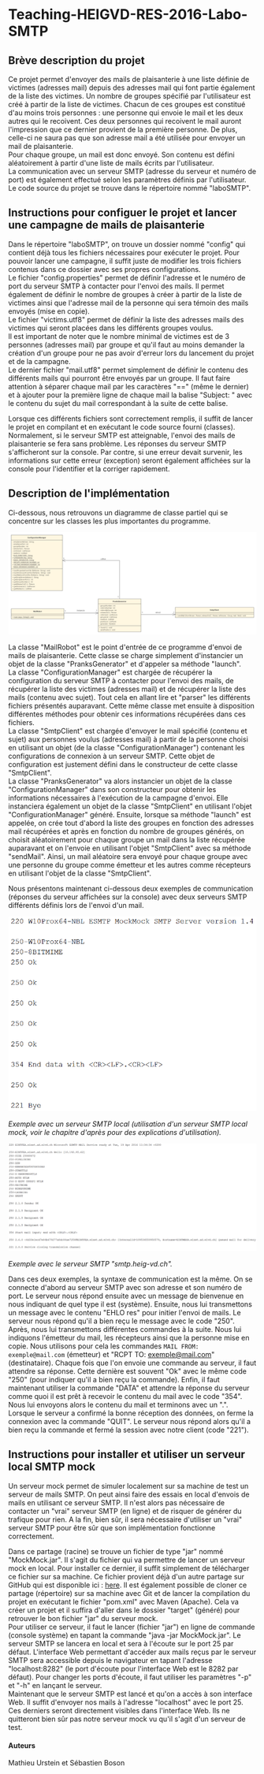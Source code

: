# Teaching-HEIGVD-RES-2016-Labo-SMTP

## Brève description du projet

Ce projet permet d'envoyer des mails de plaisanterie à une liste définie de victimes (adresses mail) depuis des adresses mail qui font partie également de la liste des victimes.
Un nombre de groupes spécifié par l'utilisateur est créé à partir de la liste de victimes. Chacun de ces groupes est constitué d'au moins trois personnes : une personne qui envoie
le mail et les deux autres qui le recoivent. Ces deux personnes qui recoivent le mail auront l'impression que ce dernier provient de la première personne. De plus, celle-ci ne saura pas
que son adresse mail a été utilisée pour envoyer un mail de plaisanterie.<br /> 
Pour chaque groupe, un mail est donc envoyé. Son contenu est défini aléatoirement à partir d'une liste de mails écrits par l'utilisateur.<br /> 
La communication avec un serveur SMTP (adresse du serveur et numéro de port) est également effectué selon les paramètres définis par l'utilisateur.<br /> 
Le code source du projet se trouve dans le répertoire nommé "laboSMTP".

## Instructions pour configuer le projet et lancer une campagne de mails de plaisanterie

Dans le répertoire "laboSMTP", on trouve un dossier nommé "config" qui contient déjà tous les fichiers nécessaires pour exécuter le projet.
Pour pouvoir lancer une campagne, il suffit juste de modifier les trois fichiers contenus dans ce dossier avec ses propres configurations.<br /> 
Le fichier "config.properties" permet de définir l'adresse et le numéro de port du serveur SMTP à contacter pour l'envoi des mails. Il permet également de définir le nombre de groupes à créer
à partir de la liste de victimes ainsi que l'adresse mail de la personne qui sera témoin des mails envoyés (mise en copie).<br /> 
Le fichier "victims.utf8" permet de définir la liste des adresses mails des victimes qui seront placées dans les différents groupes voulus.<br /> 
Il est important de noter que le nombre minimal de victimes est de 3 personnes (adresses mail) par groupe et qu'il faut au moins demander la création d'un groupe pour ne pas avoir d'erreur lors
du lancement du projet et de la campagne.<br /> 
Le dernier fichier "mail.utf8" permet simplement de définir le contenu des différents mails qui pourront être envoyés par un groupe. Il faut faire attention à séparer chaque mail par les caractères "=="
(même le dernier) et à ajouter pour la première ligne de chaque mail la balise "Subject: " avec le contenu du sujet du mail correspondant à la suite de cette balise.

Lorsque ces différents fichiers sont correctement remplis, il suffit de lancer le projet en compilant et en exécutant le code source fourni (classes). Normalement, si le serveur SMTP est atteignable, l'envoi
des mails de plaisanterie se fera sans problème. Les réponses du serveur SMTP s'afficheront sur la console. Par contre, si une erreur devait survenir, les informations sur cette erreur (exception) seront également
affichées sur la console pour l'identifier et la corriger rapidement.

## Description de l'implémentation

Ci-dessous, nous retrouvons un diagramme de classe partiel qui se concentre sur les classes les plus importantes du programme.

![image](./figures/uml.png)

La classe "MailRobot" est le point d'entrée de ce programme d'envoi de mails de plaisanterie. Cette classe se charge simplement d'instancier un objet de la classe "PranksGenerator" et d'appeler sa méthode "launch".<br />
La classe "ConfigurationManager" est chargée de récupérer la configuration du serveur SMTP à contacter pour l'envoi des mails, de récupérer la liste des victimes (adresses mail) et de récupérer la liste des mails
(contenu avec sujet). Tout cela en allant lire et "parser" les différents fichiers présentés auparavant. Cette même classe met ensuite à disposition différentes méthodes pour obtenir ces informations récupérées
dans ces fichiers. <br />
La classe "SmtpClient" est chargée d'envoyer le mail spécifié (contenu et sujet) aux personnes voulus (adresses mail) à partir de la personne choisi en utilisant un objet (de la classe "ConfigurationManager") contenant les
configurations de connexion à un serveur SMTP. Cette objet de configuration est justement défini dans le constructeur de cette classe "SmtpClient". <br />
La classe "PranksGenerator" va alors instancier un objet de la classe "ConfigurationManager" dans son constructeur pour obtenir les informations nécessaires à l'exécution de la campagne d'envoi. Elle instanciera également
un objet de la classe "SmtpClient" en utilisant l'objet "ConfigurationManager" généré. Ensuite, lorsque sa méthode "launch" est appelée, on crée tout d'abord la liste des groupes en fonction des adresses mail récupérées et après en fonction du
nombre de groupes générés, on choisit aléatoirement pour chaque groupe un mail dans la liste récupérée auparavant et on l'envoie en utilisant l'objet "SmtpClient" avec sa méthode "sendMail". Ainsi, un mail aléatoire sera envoyé pour chaque
groupe avec une personne du groupe comme émetteur et les autres comme récepteurs en utilisant l'objet de la classe "SmtpClient".

Nous présentons maintenant ci-dessous deux exemples de communication (réponses du serveur affichées sur la console) avec deux serveurs SMTP différents définis lors de l'envoi d'un mail.

![image](./figures/exemple1.png)

<i>Exemple avec un serveur SMTP local (utilisation d'un serveur SMTP local mock, voir le chapitre d'après pour des explications d'utilisation).</i>

![image](./figures/exemple2.png)

<i>Exemple avec le serveur SMTP "smtp.heig-vd.ch".</i>

Dans ces deux exemples, la syntaxe de communication est la même. On se connecte d'abord au serveur SMTP avec son adresse et son numéro de port. Le serveur nous répond ensuite avec un message de bienvenue en nous indiquant de quel type il est (système).
Ensuite, nous lui transmettons un message avec le contenu "EHLO res" pour initier l'envoi de mails. Le serveur nous répond qu'il a bien reçu le message avec le code "250". Après, nous lui transmettons différentes commandes à la suite. Nous lui indiquons
l'émetteur du mail, les récepteurs ainsi que la personne mise en copie. Nous utilisons pour cela les commandes `MAIL FROM: exemple@mail.com` (émetteur) et "RCPT TO: exemple@mail.com" (destinataire). Chaque fois que l'on envoie une commande au serveur, il faut
attendre sa réponse. Cette dernière est souvent "Ok" avec le même code "250" (pour indiquer qu'il a bien reçu la commande). Enfin, il faut maintenant utiliser la commande "DATA" et attendre la réponse du serveur comme quoi il est prêt à recevoir le contenu du mail
avec le code "354". Nous lui envoyons alors le contenu du mail et terminons avec un ".". Lorsque le serveur a confirmé la bonne réception des données, on ferme la connexion avec la commande "QUIT". Le serveur nous répond alors qu'il a bien reçu
la commande et fermé la session avec notre client (code "221").

## Instructions pour installer et utiliser un serveur local SMTP mock

Un serveur mock permet de simuler localement sur sa machine de test un serveur de mails SMTP. On peut ainsi faire des essais en local d'envois de mails en utilisant ce serveur SMTP. Il n'est alors pas nécessaire de contacter un "vrai" serveur SMTP (en ligne) et de
risquer de générer du trafique pour rien. A la fin, bien sûr, il sera nécessaire d'utiliser un "vrai" serveur SMTP pour être sûr que son implémentation fonctionne correctement.

Dans ce partage (racine) se trouve un fichier de type "jar" nommé "MockMock.jar". Il s'agit du fichier qui va permettre de lancer un serveur mock en local. Pour installer ce dernier, il suffit simplement de télécharger ce fichier sur sa machine. Ce fichier provient
déjà d'un autre partage sur GitHub qui est disponible ici : [here](https://github.com/tweakers-dev/MockMock). Il est également possible de cloner ce partage (répertoire) sur sa machine avec Git et de lancer la compilation du projet en exécutant 
le fichier "pom.xml" avec Maven (Apache). Cela va créer un projet et il suffira d'aller dans le dossier "target" (généré) pour retrouver le bon fichier "jar" du serveur mock. <br />
Pour utiliser ce serveur, il faut le lancer (fichier "jar") en ligne de commande (console système) en tapant la commande "java -jar MockMock.jar". Le serveur SMTP se lancera en local et sera à l'écoute sur le port 25 par défaut. L'interface Web permettant d'accéder aux
mails reçus par le serveur SMTP sera accessible depuis le navigateur en tapant l'adresse "localhost:8282" (le port d'écoute pour l'interface Web est le 8282 par défaut). Pour changer les ports d'écoute, il faut utiliser les paramètres "-p" et "-h" en lançant le serveur. <br />
Maintenant que le serveur SMTP est lancé et qu'on a accès à son interface Web. Il suffit d'envoyer nos mails à l'adresse "localhost" avec le port 25. Ces derniers seront directement visibles dans l'interface Web. Ils ne quitteront bien sûr pas
notre serveur mock vu qu'il s'agit d'un serveur de test.

#### Auteurs

Mathieu Urstein et Sébastien Boson